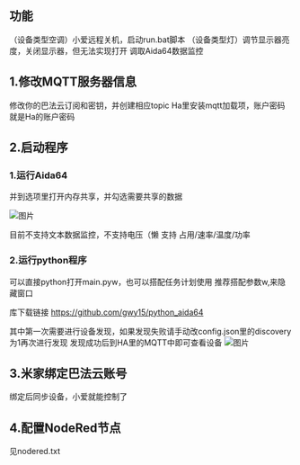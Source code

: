 ## 功能
（设备类型空调）小爱远程关机，启动run.bat脚本
（设备类型灯）调节显示器亮度，关闭显示器，但无法实现打开
调取Aida64数据监控
## 1.修改MQTT服务器信息

修改你的巴法云订阅和密钥，并创建相应topic
Ha里安装mqtt加载项，账户密码就是Ha的账户密码

## 2.启动程序

### 1.运行Aida64
并到选项里打开内存共享，并勾选需要共享的数据

![图片](https://img2.moeblog.vip/images/vO74.png "图片")

目前不支持文本数据监控，不支持电压（懒
支持 占用/速率/温度/功率

### 2.运行python程序
可以直接python打开main.pyw，也可以搭配任务计划使用
推荐搭配参数w,来隐藏窗口

库下载链接
https://github.com/gwy15/python_aida64

其中第一次需要进行设备发现，如果发现失败请手动改config.json里的discovery为1再次进行发现
发现成功后到HA里的MQTT中即可查看设备
![图片](https://img2.moeblog.vip/images/vZ5X.png "图片")


## 3.米家绑定巴法云账号
绑定后同步设备，小爱就能控制了

## 4.配置NodeRed节点
见nodered.txt
